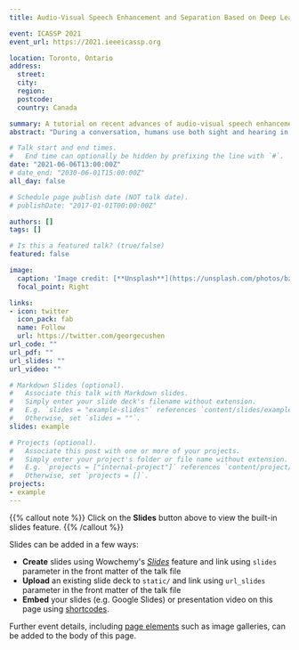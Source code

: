 ```yaml
---
title: Audio-Visual Speech Enhancement and Separation Based on Deep Learning

event: ICASSP 2021
event_url: https://2021.ieeeicassp.org

location: Toronto, Ontario
address:
  street: 
  city: 
  region: 
  postcode: 
  country: Canada

summary: A tutorial on recent advances of audio-visual speech enhancement and separation
abstract: "During a conversation, humans use both sight and hearing in order to focus on the speaker of interest . Despite this evidence, traditional speech enhancement and separation algorithms rely only on acoustic speech signals. Although the advances in deep learning allowed these algorithms to reach high performance, speech enhancement and separation systems still struggle in situations where the background noise level is high, limited by the use of a single modality. Therefore, recent works investigated the possibility of including visual information from the speaker of interest to perform speech enhancement and separation. In this tutorial, we will provide an overview of deep-learning-based techniques used for audio-visual speech enhancement and separation. Specifically, we will consider how the field evolved from the first single-microphone speaker-dependent systems to the current state of the art. In addition, several demos developed to showcase our research in the field will be shown. The tutorial is intended to highlight the potential of this emergent research topic with two aims: helping beginners to navigate through the large number of approaches in the literature; inspiring experts by providing insights and perspectives on current challenges and possible future research directions."

# Talk start and end times.
#   End time can optionally be hidden by prefixing the line with `#`.
date: "2021-06-06T13:00:00Z"
# date_end: "2030-06-01T15:00:00Z"
all_day: false

# Schedule page publish date (NOT talk date).
# publishDate: "2017-01-01T00:00:00Z"

authors: []
tags: []

# Is this a featured talk? (true/false)
featured: false

image:
  caption: 'Image credit: [**Unsplash**](https://unsplash.com/photos/bzdhc5b3Bxs)'
  focal_point: Right

links:
- icon: twitter
  icon_pack: fab
  name: Follow
  url: https://twitter.com/georgecushen
url_code: ""
url_pdf: ""
url_slides: ""
url_video: ""

# Markdown Slides (optional).
#   Associate this talk with Markdown slides.
#   Simply enter your slide deck's filename without extension.
#   E.g. `slides = "example-slides"` references `content/slides/example-slides.md`.
#   Otherwise, set `slides = ""`.
slides: example

# Projects (optional).
#   Associate this post with one or more of your projects.
#   Simply enter your project's folder or file name without extension.
#   E.g. `projects = ["internal-project"]` references `content/project/deep-learning/index.md`.
#   Otherwise, set `projects = []`.
projects:
- example
---
```


{{% callout note %}}
Click on the **Slides** button above to view the built-in slides feature.
{{% /callout %}}

Slides can be added in a few ways:

- **Create** slides using Wowchemy's [*Slides*](https://wowchemy.com/docs/managing-content/#create-slides) feature and link using `slides` parameter in the front matter of the talk file
- **Upload** an existing slide deck to `static/` and link using `url_slides` parameter in the front matter of the talk file
- **Embed** your slides (e.g. Google Slides) or presentation video on this page using [shortcodes](https://wowchemy.com/docs/writing-markdown-latex/).

Further event details, including [page elements](https://wowchemy.com/docs/writing-markdown-latex/) such as image galleries, can be added to the body of this page.
